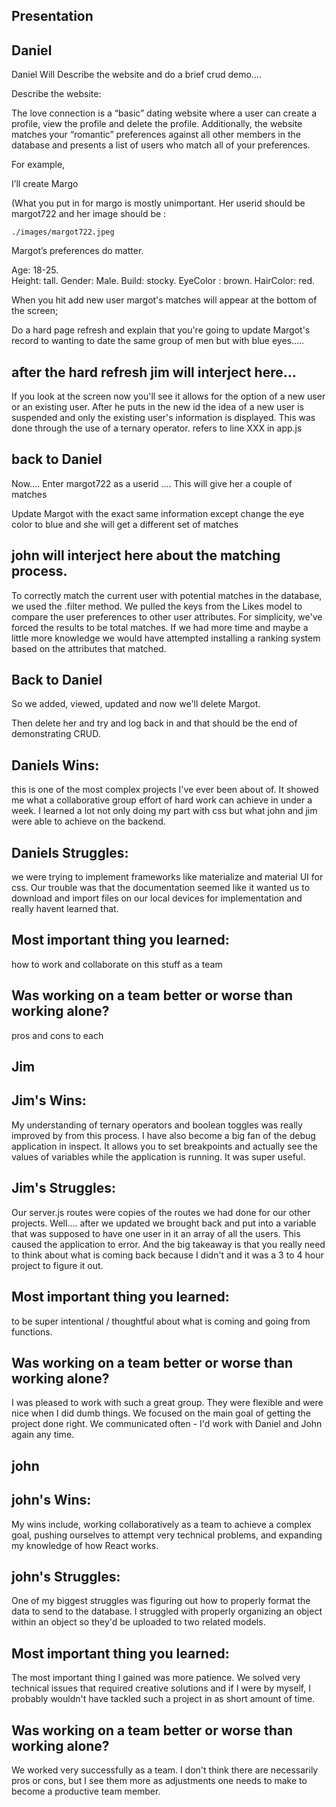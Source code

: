 ## Presentation

## Daniel
Daniel Will Describe the website and do a brief crud demo….

Describe the website:

The love connection is a “basic” dating website where a user can create a profile, view the profile and delete the profile.  Additionally, the website matches your “romantic” preferences against all other members in the database and presents a list of users who match all of your preferences.   

For example,

I’ll create Margo

(What you put in for margo is mostly unimportant.  Her userid should be margot722 and her image should be :

    ./images/margot722.jpeg   

Margot’s preferences do matter.  

Age: 18-25.  
Height: tall.
Gender: Male.
Build: stocky.
EyeColor : brown.
HairColor:  red.

When you hit add new user margot's matches will appear at the bottom of the screen;

Do a hard page refresh and explain that you're going to update Margot's record to wanting to date the same group of men but with blue eyes.....


## after the hard refresh jim will interject here...
If you look at the screen now you'll see it allows for the option of a new user or an existing user.  After he puts in the new id the idea of a new user is suspended and only the existing user's information is displayed.  This was done through the use of a ternary operator. refers to line XXX in app.js


## back to Daniel

Now…. Enter     margot722 as a userid …. This will give her a couple of matches

Update Margot with the exact same information except change the eye color to blue and she will get a different set of matches


## john will interject here about the matching process.  
To correctly match the current user with potential matches in the database, we used the .filter method. We pulled the keys from the Likes model to compare the user preferences to other user attributes. For simplicity, we've forced the results to be total matches. If we had more time and maybe a little more knowledge we would have attempted installing a ranking system based on the attributes that matched.


## Back to Daniel
So we added, viewed, updated and now we'll delete Margot.  

Then delete her and try and log back in and that should be the end of demonstrating CRUD.  

## Daniels Wins:
this is one of the most complex projects I've ever been about of. It showed me what a collaborative group effort of hard work can achieve in under a week. I learned a lot not only doing my part with css but what john and jim were able to achieve on the backend.

## Daniels Struggles:
we were trying to implement frameworks like materialize and material UI for css. Our trouble was that the documentation seemed like it wanted us to download and import files on our local devices for implementation and really havent learned that.

## Most important thing you learned:
how to work and collaborate on this stuff as a team

## Was working on a team better or worse than working alone?
pros and cons to each

## Jim

## Jim's Wins:
My understanding of ternary operators and boolean toggles was really improved by from this process.  I have also become a big fan of the debug application in inspect.  It allows you to set breakpoints and actually see the values of variables while the application is running.  It was super useful.

## Jim's Struggles:
Our server.js routes were copies of the routes we had done for our other projects.  Well.... after we updated we brought back and put into a variable that was supposed to have one user in it an array of all the users.  This caused the application to error.  And the big takeaway is that you really need to think about what is coming back because I didn't and it was a 3 to 4 hour project to figure it out.

## Most important thing you learned:
to be super intentional / thoughtful about what is coming and going from functions.

## Was working on a team better or worse than working alone?
I was pleased to work with such a great group.  They were flexible and were nice when I did dumb things. We focused on the main goal of getting the project done right.  We communicated often - I'd work with Daniel and John again any time.

## john

## john's Wins:
My wins include, working collaboratively as a team to achieve a complex goal, pushing ourselves to attempt very technical problems, and expanding my knowledge of how React works.

## john's Struggles:
One of my biggest struggles was figuring out how to properly format the data to send to the database. I struggled with properly organizing an object within an object so they'd be uploaded to two related models.

## Most important thing you learned:
The most important thing I gained was more patience. We solved very technical issues that required creative solutions and if I were by myself, I probably wouldn't have tackled such a project in as short amount of time.

## Was working on a team better or worse than working alone?
We worked very successfully as a team. I don't think there are necessarily pros or cons, but I see them more as adjustments one needs to make to become a productive team member.
